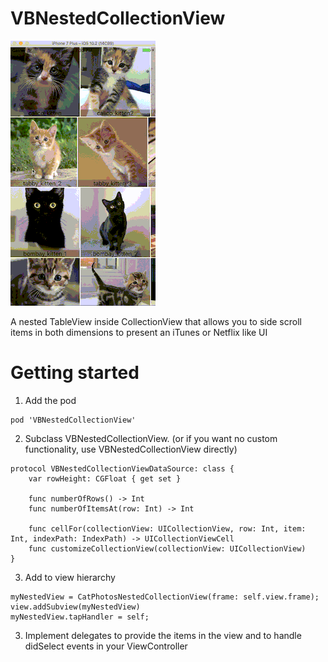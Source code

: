 # VBNestedCollectionView

![alt text](https://github.com/baldys/VBNestedCollectionView/blob/master/Preview.gif "Logo Title Text 1")


A nested TableView inside CollectionView that allows you to side scroll items in both dimensions to present an iTunes or Netflix like UI

# Getting started

1. Add the pod

```
pod 'VBNestedCollectionView'
```


2. Subclass VBNestedCollectionView. (or if you want no custom functionality, use VBNestedCollectionView directly)

```
protocol VBNestedCollectionViewDataSource: class {
    var rowHeight: CGFloat { get set }

    func numberOfRows() -> Int
    func numberOfItemsAt(row: Int) -> Int

    func cellFor(collectionView: UICollectionView, row: Int, item: Int, indexPath: IndexPath) -> UICollectionViewCell
    func customizeCollectionView(collectionView: UICollectionView)
}
```
3. Add to view hierarchy

```
myNestedView = CatPhotosNestedCollectionView(frame: self.view.frame);
view.addSubview(myNestedView)
myNestedView.tapHandler = self;
```

3. Implement delegates to provide the items in the view and to handle didSelect events in your ViewController

